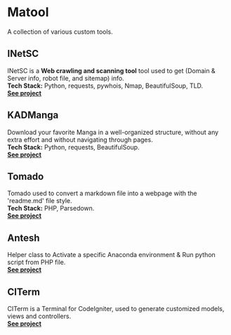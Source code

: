 # Matool
A collection of various custom tools.

## INetSC
INetSC is a **Web crawling and scanning tool** tool used to get (Domain & Server info, robot file, and sitemap) info.
<br>**Tech Stack:** Python, requests, pywhois, Nmap, BeautifulSoup, TLD.
<br>**[See project](https://github.com/mohabmes/Matool/tree/master/INetSC)**

## KADManga
Download your favorite Manga in a well-organized structure, without any extra effort and without navigating through pages.
<br>**Tech Stack:** Python, requests, BeautifulSoup.
<br>**[See project](https://github.com/mohabmes/Matool/tree/master/KADManga)**

## Tomado
Tomado used to convert a markdown file into a webpage with the 'readme.md' file style.
<br>**Tech Stack:** PHP, Parsedown.
<br>**[See project](https://github.com/mohabmes/Matool/tree/master/Tomado)**

## Antesh
Helper class to Activate a specific Anaconda environment & Run python script from PHP file.
<br>**[See project](https://github.com/mohabmes/Matool/tree/master/Antesh)**

## CITerm
CITerm is a Terminal for CodeIgniter, used to generate customized models, views and controllers.
<br>**[See project](https://github.com/mohabmes/Matool/tree/master/CITerm)**

